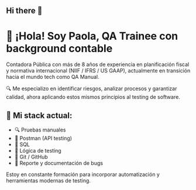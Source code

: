 ## Hi there 👋

# 👋 ¡Hola! Soy Paola, QA Trainee con background contable

Contadora Pública con más de 8 años de experiencia en planificación fiscal y normativa internacional (NIIF / IFRS / US GAAP), actualmente en transición hacia el mundo tech como QA Manual.

🔍 Me especializo en identificar riesgos, analizar procesos y garantizar calidad, ahora aplicando estos mismos principios al testing de software.

## 💼 Mi stack actual:

- 🔍 Pruebas manuales
- 🧪 Postman (API testing)
- 💾 SQL
- 🧠 Lógica de testing
- 📂 Git / GitHub
- 🐞 Reporte y documentación de bugs

Estoy en constante formación para incorporar automatización y herramientas modernas de testing.
